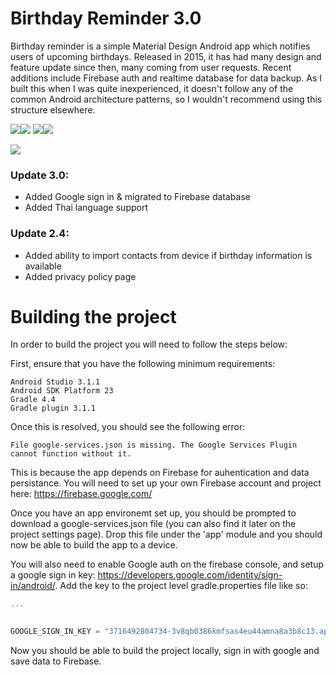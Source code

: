 # Birthday Reminder 3.0
 
Birthday reminder is a simple Material Design Android app which notifies users of upcoming birthdays. Released in 2015, it has had many design and feature update since then, many coming from user requests. Recent additions include Firebase auth and realtime database for data backup. As I built this when I was quite inexperienced, it doesn't follow any of the common Android architecture patterns, so I wouldn't recommend using this structure elsewhere.
 
 
![](http://i.imgur.com/zcF2X4Z.png)![](http://i.imgur.com/PaiXGEV.png)
![](http://i.imgur.com/VXJWF8g.png)![](http://i.imgur.com/yC20tDa.png)


[<img src="http://i.imgur.com/aL8bBy5.png?1">](https://play.google.com/store/apps/details?id=website.julianrosser.birthdays)

### Update 3.0: ###

- Added Google sign in & migrated to Firebase database
- Added Thai language support


### Update 2.4: ###

- Added ability to import contacts from device if birthday information is available
- Added privacy policy page


# Building the project #

In order to build the project you will need to follow the steps below: 

First, ensure that you have the following minimum requirements:
```
Android Studio 3.1.1
Android SDK Platform 23
Gradle 4.4
Gradle plugin 3.1.1
```

Once this is resolved, you should see the following error: 
```
File google-services.json is missing. The Google Services Plugin cannot function without it. 
```
 
This is because the app depends on Firebase for auhentication and data persistance. You will need to set up your own Firebase account and project here: https://firebase.google.com/

Once you have an app environemt set up, you should be prompted to download a google-services.json file (you can also find it later on the project settings page). Drop this file under the 'app' module and you should now be able to build the app to a device. 

You will also need to enable Google auth on the firebase console, and setup a google sign in key: https://developers.google.com/identity/sign-in/android/. Add the key to the project level gradle.properties file like so: 
``` groovy
...
 

GOOGLE_SIGN_IN_KEY = "3716492804734-3v8qb0386kmfsas4eu44amna8a3b8c13.apps.googleusercontent.com";

```
 
Now you should be able to build the project locally, sign in with google and save data to Firebase.